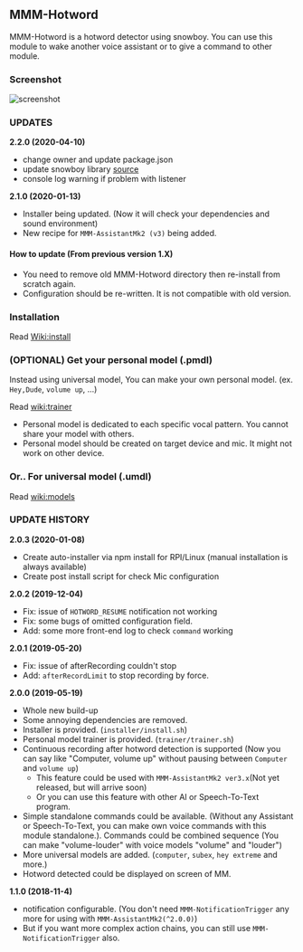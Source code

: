 ## MMM-Hotword
MMM-Hotword is a hotword detector using snowboy.
You can use this module to wake another voice assistant or to give a command to other module.

### Screenshot
![screenshot](resources/screenshot.png)

### UPDATES

**2.2.0 (2020-04-10)**
- change owner and update package.json
- update snowboy library [source](https://github.com/bugsounet/snowboy)
- console log warning if problem with listener

**2.1.0 (2020-01-13)**
- Installer being updated. (Now it will check your dependencies and sound environment)
- New recipe for `MMM-AssistantMk2 (v3)` being added.




#### How to update (From previous version 1.X)
- You need to remove old MMM-Hotword directory then re-install from scratch again.
- Configuration should be re-written. It is not compatible with old version.


### Installation
Read [Wiki:install](https://github.com/bugsounet/MMM-Hotword/wiki/Installation)

### (OPTIONAL) Get your personal model (.pmdl)

Instead using universal model, You can make your own personal model. (ex. `Hey,Dude`, `volume up`, ...)

Read [wiki:trainer](https://github.com/bugsounet/MMM-Hotword/wiki/Make-your-own-personal-model)
- Personal model is dedicated to each specific vocal pattern. You cannot share your model with others.
- Personal model should be created on target device and mic. It might not work on other device.

### Or.. For universal model (.umdl)
Read [wiki:models](https://github.com/bugsounet/MMM-Hotword/wiki/Models)



### UPDATE HISTORY
**2.0.3 (2020-01-08)**
- Create auto-installer via npm install for RPI/Linux (manual installation is always available)
- Create post install script for check Mic configuration

**2.0.2 (2019-12-04)**
- Fix: issue of `HOTWORD_RESUME` notification not working
- Fix: some bugs of omitted configuration field.
- Add: some more front-end log to check `command` working

**2.0.1 (2019-05-20)**
- Fix: issue of afterRecording couldn't stop
- Add: `afterRecordLimit` to stop recording by force.

**2.0.0 (2019-05-19)**
- Whole new build-up
- Some annoying dependencies are removed.
- Installer is provided. (`installer/install.sh`)
- Personal model trainer is provided. (`trainer/trainer.sh`)
- Continuous recording after hotword detection is supported (Now you can say like "Computer, volume up" without pausing between `Computer` and `volume up`)
  - This feature could be used with `MMM-AssistantMk2 ver3.x`(Not yet released, but will arrive soon)
  - Or you can use this feature with other AI or Speech-To-Text program.
- Simple standalone commands could be available. (Without any Assistant or Speech-To-Text, you can make own voice commands with this module standalone.). Commands could be combined sequence (You can make "volume-louder" with voice models "volume" and "louder")
- More universal models are added. (`computer`, `subex`, `hey extreme` and more.)
- Hotword detected could be displayed on screen of MM.

**1.1.0 (2018-11-4)**
- notification configurable. (You don't need `MMM-NotificationTrigger` any more for using with `MMM-AssistantMk2(^2.0.0)`)
- But if you want more complex action chains, you can still use `MMM-NotificationTrigger` also.

